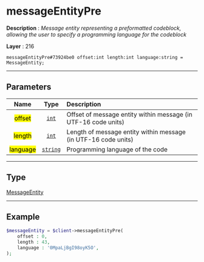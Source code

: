 # messageEntityPre

**Description** : *Message entity representing a preformatted codeblock, allowing the user to specify a programming language for the codeblock*

**Layer** : 216

```tl
messageEntityPre#73924be0 offset:int length:int language:string = MessageEntity;
```

---

## Parameters

| Name | Type | Description |
| :---: | :---: | :--- |
| <mark>offset</mark> | [`int`](type/int) | Offset of message entity within message (in UTF-16 code units) |
| <mark>length</mark> | [`int`](type/int) | Length of message entity within message (in UTF-16 code units) |
| <mark>language</mark> | [`string`](type/string) | Programming language of the code |

---

## Type

[MessageEntity](type/MessageEntity)

---

## Example

```php
$messageEntity = $client->messageEntityPre(
	offset : 0,
	length : 43,
	language : '0MpaLjBgI98oyK5O',
);
```